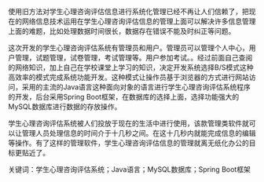 使用旧方法对学生心理咨询评估信息进行系统化管理已经不再让人们信赖了，把现在的网络信息技术运用在学生心理咨询评估信息的管理上面可以解决许多信息管理上面的难题，比如处理数据时间很长，数据存在错误不能及时纠正等问题。

这次开发的学生心理咨询评估系统有管理员和用户。管理员可以管理个人中心，用户管理，试题管理，试卷管理，考试管理等。用户参加考试。。经过前面自己查阅的网络知识，加上自己在学校课堂上学习的知识，决定开发系统选择B/S模式这种高效率的模式完成系统功能开发。这种模式让操作员基于浏览器的方式进行网站访问，采用的主流的Java语言这种面向对象的语言进行学生心理咨询评估系统程序的开发，后台采用Spring Boot框架，在数据库的选择上面，选择功能强大的MySQL数据库进行数据的存放操作。

学生心理咨询评估系统被人们投放于现在的生活中进行使用，该款管理类软件就可以让管理人员处理信息的时间介于十几秒之间。在这十几秒内就能完成信息的编辑等操作。有了这样的管理软件，学生心理咨询评估信息的管理就离无纸化办公的目标更贴近了。

关键词：学生心理咨询评估系统；Java语言；MySQL数据库；Spring Boot框架
